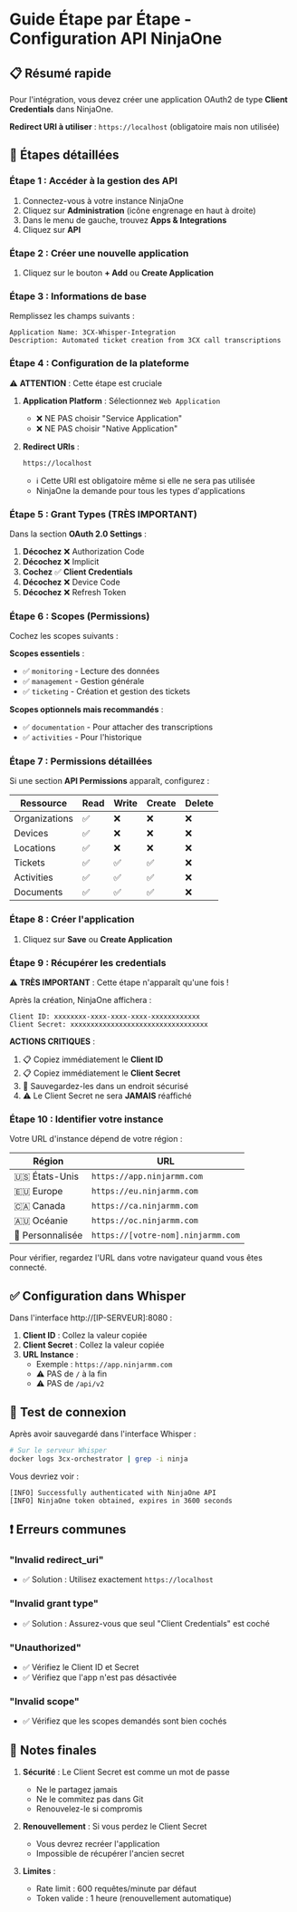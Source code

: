 # Guide Étape par Étape - Configuration API NinjaOne

## 📋 Résumé rapide

Pour l'intégration, vous devez créer une application OAuth2 de type **Client Credentials** dans NinjaOne.

**Redirect URI à utiliser** : `https://localhost` (obligatoire mais non utilisée)

## 🔧 Étapes détaillées

### Étape 1 : Accéder à la gestion des API

1. Connectez-vous à votre instance NinjaOne
2. Cliquez sur **Administration** (icône engrenage en haut à droite)
3. Dans le menu de gauche, trouvez **Apps & Integrations**
4. Cliquez sur **API**

### Étape 2 : Créer une nouvelle application

1. Cliquez sur le bouton **+ Add** ou **Create Application**

### Étape 3 : Informations de base

Remplissez les champs suivants :

```
Application Name: 3CX-Whisper-Integration
Description: Automated ticket creation from 3CX call transcriptions
```

### Étape 4 : Configuration de la plateforme

⚠️ **ATTENTION** : Cette étape est cruciale

1. **Application Platform** : Sélectionnez `Web Application`
   - ❌ NE PAS choisir "Service Application"
   - ❌ NE PAS choisir "Native Application"

2. **Redirect URIs** : 
   ```
   https://localhost
   ```
   - ℹ️ Cette URI est obligatoire même si elle ne sera pas utilisée
   - NinjaOne la demande pour tous les types d'applications

### Étape 5 : Grant Types (TRÈS IMPORTANT)

Dans la section **OAuth 2.0 Settings** :

1. **Décochez** ❌ Authorization Code
2. **Décochez** ❌ Implicit
3. **Cochez** ✅ **Client Credentials**
4. **Décochez** ❌ Device Code
5. **Décochez** ❌ Refresh Token

### Étape 6 : Scopes (Permissions)

Cochez les scopes suivants :

**Scopes essentiels** :
- ✅ `monitoring` - Lecture des données
- ✅ `management` - Gestion générale
- ✅ `ticketing` - Création et gestion des tickets

**Scopes optionnels mais recommandés** :
- ✅ `documentation` - Pour attacher des transcriptions
- ✅ `activities` - Pour l'historique

### Étape 7 : Permissions détaillées

Si une section **API Permissions** apparaît, configurez :

| Ressource | Read | Write | Create | Delete |
|-----------|------|-------|--------|--------|
| Organizations | ✅ | ❌ | ❌ | ❌ |
| Devices | ✅ | ❌ | ❌ | ❌ |
| Locations | ✅ | ❌ | ❌ | ❌ |
| Tickets | ✅ | ✅ | ✅ | ❌ |
| Activities | ✅ | ✅ | ✅ | ❌ |
| Documents | ✅ | ✅ | ✅ | ❌ |

### Étape 8 : Créer l'application

1. Cliquez sur **Save** ou **Create Application**

### Étape 9 : Récupérer les credentials

⚠️ **TRÈS IMPORTANT** : Cette étape n'apparaît qu'une fois !

Après la création, NinjaOne affichera :

```
Client ID: xxxxxxxx-xxxx-xxxx-xxxx-xxxxxxxxxxxx
Client Secret: xxxxxxxxxxxxxxxxxxxxxxxxxxxxxxxxxx
```

**ACTIONS CRITIQUES** :
1. 📋 Copiez immédiatement le **Client ID**
2. 📋 Copiez immédiatement le **Client Secret**
3. 💾 Sauvegardez-les dans un endroit sécurisé
4. ⚠️ Le Client Secret ne sera **JAMAIS** réaffiché

### Étape 10 : Identifier votre instance

Votre URL d'instance dépend de votre région :

| Région | URL |
|--------|-----|
| 🇺🇸 États-Unis | `https://app.ninjarmm.com` |
| 🇪🇺 Europe | `https://eu.ninjarmm.com` |
| 🇨🇦 Canada | `https://ca.ninjarmm.com` |
| 🇦🇺 Océanie | `https://oc.ninjarmm.com` |
| 🏢 Personnalisée | `https://[votre-nom].ninjarmm.com` |

Pour vérifier, regardez l'URL dans votre navigateur quand vous êtes connecté.

## ✅ Configuration dans Whisper

Dans l'interface http://[IP-SERVEUR]:8080 :

1. **Client ID** : Collez la valeur copiée
2. **Client Secret** : Collez la valeur copiée
3. **URL Instance** : 
   - Exemple : `https://app.ninjarmm.com`
   - ⚠️ PAS de `/` à la fin
   - ⚠️ PAS de `/api/v2`

## 🧪 Test de connexion

Après avoir sauvegardé dans l'interface Whisper :

```bash
# Sur le serveur Whisper
docker logs 3cx-orchestrator | grep -i ninja
```

Vous devriez voir :
```
[INFO] Successfully authenticated with NinjaOne API
[INFO] NinjaOne token obtained, expires in 3600 seconds
```

## ❗ Erreurs communes

### "Invalid redirect_uri"
- ✅ Solution : Utilisez exactement `https://localhost`

### "Invalid grant type"
- ✅ Solution : Assurez-vous que seul "Client Credentials" est coché

### "Unauthorized"
- ✅ Vérifiez le Client ID et Secret
- ✅ Vérifiez que l'app n'est pas désactivée

### "Invalid scope"
- ✅ Vérifiez que les scopes demandés sont bien cochés

## 📝 Notes finales

1. **Sécurité** : Le Client Secret est comme un mot de passe
   - Ne le partagez jamais
   - Ne le commitez pas dans Git
   - Renouvelez-le si compromis

2. **Renouvellement** : Si vous perdez le Client Secret
   - Vous devrez recréer l'application
   - Impossible de récupérer l'ancien secret

3. **Limites** : 
   - Rate limit : 600 requêtes/minute par défaut
   - Token valide : 1 heure (renouvellement automatique)